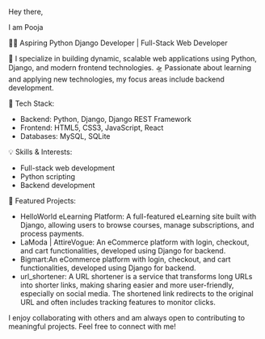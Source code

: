 
Hey there,

I am Pooja

👩‍💻 Aspiring Python Django Developer | Full-Stack Web Developer

🌱 I specialize in building dynamic, scalable web applications using Python, Django, and modern frontend technologies. 
🛸  Passionate about learning and applying new technologies, my focus areas include backend development.

🚀 Tech Stack:
- Backend: Python, Django, Django REST Framework
- Frontend: HTML5, CSS3, JavaScript, React
- Databases: MySQL, SQLite


💡 Skills & Interests:
- Full-stack web development
- Python scripting
- Backend development


📂 Featured Projects:
- HelloWorld eLearning Platform: A full-featured eLearning site built with Django, allowing users to browse courses, manage subscriptions, and process payments.
- LaModa | AttireVogue: An eCommerce platform with login, checkout, and cart functionalities, developed using Django for backend.
- Bigmart:An eCommerce platform with login, checkout, and cart functionalities, developed using Django for backend.
- url_shortener: A URL shortener is a service that transforms long URLs into shorter links, making sharing easier and more user-friendly, especially on social 
                 media. The shortened link redirects to the original URL and often includes tracking features to monitor clicks.

I enjoy collaborating with others and am always open to contributing to meaningful projects. Feel free to connect with me!


<!---
p4ja/p4ja is a ✨ special ✨ repository because its `README.md` (this file) appears on your GitHub profile.
You can click the Preview link to take a look at your changes.
--->
